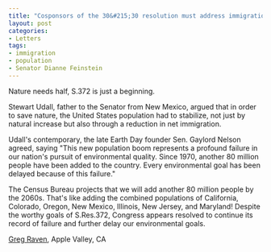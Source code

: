 ```yaml
---
title: "Cosponsors of the 30&#215;30 resolution must address immigration if they want to save nature"
layout: post
categories:
- Letters
tags:
- immigration
- population
- Senator Dianne Feinstein
---
```


Nature needs half, S.372 is just a beginning.

Stewart Udall, father to the Senator from New Mexico, argued that in order to save nature, the United States population had to stabilize, not just by natural increase but also through a reduction in net immigration.

Udall's contemporary, the late Earth Day founder Sen. Gaylord Nelson agreed, saying "This new population boom represents a profound failure in our nation's pursuit of environmental quality. Since 1970, another 80 million people have been added to the country. Every environmental goal has been delayed because of this failure."

The Census Bureau projects that we will add another 80 million people by the 2060s. That's like adding the combined populations of California, Colorado, Oregon, New Mexico, Illinois, New Jersey, and Maryland! Despite the worthy goals of S.Res.372, Congress appears resolved to continue its record of failure and further delay our environmental goals.

[Greg Raven](https://www.gregraven.org/), Apple Valley, CA